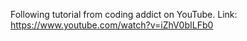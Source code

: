 Following tutorial from coding addict on YouTube.
Link: https://www.youtube.com/watch?v=iZhV0bILFb0
